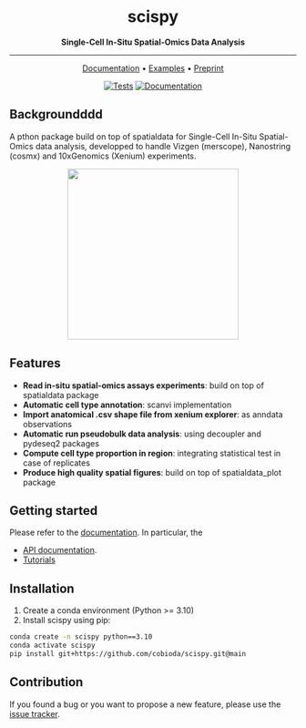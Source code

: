 <div align="center">

# **scispy**

**Single-Cell In-Situ Spatial-Omics Data Analysis**

---

<p align="center">
  <a href="https://scispy.readthedocs.io/en/latest/" target="_blank">Documentation</a> •
  <a href="https://scispy.readthedocs.io/en/latest/docs/notebooks/example.ipynb" target="_blank">Examples</a> •
  <a href="https://www.biorxiv.org/" target="_blank">Preprint</a>
</p>

[![Tests][badge-tests]][link-tests]
[![Documentation][badge-docs]][link-docs]

[badge-tests]: https://img.shields.io/github/actions/workflow/status/cobioda/scispy/test.yaml?branch=main
[link-tests]: https://github.com/cobioda/scispy/actions/workflows/test.yml
[badge-docs]: https://img.shields.io/readthedocs/scispy

</div>

## Backgroundddd

<p>
  A pthon package build on top of spatialdata for Single-Cell In-Situ Spatial-Omics data analysis, developped to handle Vizgen (merscope), Nanostring (cosmx) and 10xGenomics (Xenium) experiments.
</p>

<p align="center">
  <img src="https://github.com/cobioda/scispy/docs/_static/scispy.png" width="300px">
</p>

## Features

-   **Read in-situ spatial-omics assays experiments**: build on top of spatialdata package
-   **Automatic cell type annotation**: scanvi implementation
-   **Import anatomical .csv shape file from xenium explorer**: as anndata observations
-   **Automatic run pseudobulk data analysis**: using decoupler and pydeseq2 packages
-   **Compute cell type proportion in region**: integrating statistical test in case of replicates
-   **Produce high quality spatial figures**: build on top of spatialdata_plot package

## Getting started

Please refer to the [documentation][link-docs]. In particular, the

-   [API documentation][link-api].
-   [Tutorials][link-tutorial]

## Installation

1. Create a conda environment (Python >= 3.10)
2. Install scispy using pip:

```bash
conda create -n scispy python==3.10
conda activate scispy
pip install git+https://github.com/cobioda/scispy.git@main
```

## Contribution

If you found a bug or you want to propose a new feature, please use the [issue tracker][issue-tracker].

[issue-tracker]: https://github.com/cobioda/scispy/issues
[changelog]: https://scispy.readthedocs.io/en/latest/changelog.html
[link-docs]: https://scispy.readthedocs.io
[link-api]: https://scispy.readthedocs.io/en/latest/api.html
[link-tutorial]: https://scispy.readthedocs.io/en/latest/notebooks/tutorial.html

